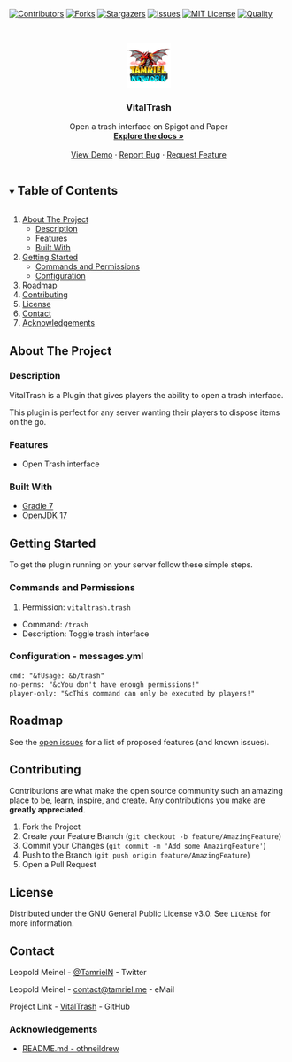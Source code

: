 <!-- PROJECT SHIELDS -->
[![Contributors][contributors-shield]][contributors-url]
[![Forks][forks-shield]][forks-url]
[![Stargazers][stars-shield]][stars-url]
[![Issues][issues-shield]][issues-url]
[![MIT License][license-shield]][license-url]
[![Quality][quality-shield]][quality-url]

<!-- PROJECT LOGO -->
<!--suppress ALL -->
<br />
<p align="center">
  <a href="https://github.com/LeoMeinel/VitalTrash">
    <img src="images/logo.png" alt="Logo" width="80" height="80">
  </a>

<h3 align="center">VitalTrash</h3>

  <p align="center">
    Open a trash interface on Spigot and Paper
    <br />
    <a href="https://github.com/LeoMeinel/VitalTrash"><strong>Explore the docs »</strong></a>
    <br />
    <br />
    <a href="https://github.com/LeoMeinel/VitalTrash">View Demo</a>
    ·
    <a href="https://github.com/LeoMeinel/VitalTrash/issues">Report Bug</a>
    ·
    <a href="https://github.com/LeoMeinel/VitalTrash/issues">Request Feature</a>
  </p>

<!-- TABLE OF CONTENTS -->
<details open="open">
  <summary><h2 style="display: inline-block">Table of Contents</h2></summary>
  <ol>
    <li>
      <a href="#about-the-project">About The Project</a>
      <ul>
        <li><a href="#description">Description</a></li>
        <li><a href="#features">Features</a></li>
        <li><a href="#built-with">Built With</a></li>
      </ul>
    </li>
    <li>
      <a href="#getting-started">Getting Started</a>
      <ul>
        <li><a href="#commands-and-permissions">Commands and Permissions</a></li>
        <li><a href="#configuration - messages.yml">Configuration</a></li>
      </ul>
    </li>
    <li><a href="#roadmap">Roadmap</a></li>
    <li><a href="#contributing">Contributing</a></li>
    <li><a href="#license">License</a></li>
    <li><a href="#contact">Contact</a></li>
    <li><a href="#acknowledgements">Acknowledgements</a></li>
  </ol>
</details>

<!-- ABOUT THE PROJECT -->

## About The Project

### Description

VitalTrash is a Plugin that gives players the ability to open a trash interface.

This plugin is perfect for any server wanting their players to dispose items on the go.

### Features

* Open Trash interface

### Built With

* [Gradle 7](https://docs.gradle.org/7.4/release-notes.html)
* [OpenJDK 17](https://openjdk.java.net/projects/jdk/17/)

<!-- GETTING STARTED -->

## Getting Started

To get the plugin running on your server follow these simple steps.

### Commands and Permissions

1. Permission: `vitaltrash.trash`

* Command: `/trash`
* Description: Toggle trash interface

### Configuration - messages.yml

```
cmd: "&fUsage: &b/trash"
no-perms: "&cYou don't have enough permissions!"
player-only: "&cThis command can only be executed by players!"
```

<!-- ROADMAP -->

## Roadmap

See the [open issues](https://github.com/LeoMeinel/VitalTrash/issues) for a list of proposed features (and known
issues).

<!-- CONTRIBUTING -->

## Contributing

Contributions are what make the open source community such an amazing place to be, learn, inspire, and create. Any
contributions you make are **greatly appreciated**.

1. Fork the Project
2. Create your Feature Branch (`git checkout -b feature/AmazingFeature`)
3. Commit your Changes (`git commit -m 'Add some AmazingFeature'`)
4. Push to the Branch (`git push origin feature/AmazingFeature`)
5. Open a Pull Request

<!-- LICENSE -->

## License

Distributed under the GNU General Public License v3.0. See `LICENSE` for more information.

<!-- CONTACT -->

## Contact

Leopold Meinel - [@TamrielN](https://twitter.com/TamrielN) - Twitter

Leopold Meinel - [contact@tamriel.me](mailto:contact@tamriel.me) - eMail

Project Link - [VitalTrash](https://github.com/LeoMeinel/VitalTrash) - GitHub

<!-- ACKNOWLEDGEMENTS -->

### Acknowledgements

* [README.md - othneildrew](https://github.com/othneildrew/Best-README-Template)

<!-- MARKDOWN LINKS & IMAGES -->

[contributors-shield]: https://img.shields.io/github/contributors-anon/LeoMeinel/VitalTrash?style=for-the-badge

[contributors-url]: https://github.com/LeoMeinel/VitalTrash/graphs/contributors

[forks-shield]: https://img.shields.io/github/forks/LeoMeinel/VitalTrash?label=Forks&style=for-the-badge

[forks-url]: https://github.com/LeoMeinel/VitalTrash/network/members

[stars-shield]: https://img.shields.io/github/stars/LeoMeinel/VitalTrash?style=for-the-badge

[stars-url]: https://github.com/LeoMeinel/VitalTrash/stargazers

[issues-shield]: https://img.shields.io/github/issues/LeoMeinel/VitalTrash?style=for-the-badge

[issues-url]: https://github.com/LeoMeinel/VitalTrash/issues

[license-shield]: https://img.shields.io/github/license/LeoMeinel/VitalTrash?style=for-the-badge

[license-url]: https://github.com/LeoMeinel/VitalTrash/blob/main/LICENSE

[quality-shield]: https://img.shields.io/codefactor/grade/github/LeoMeinel/VitalTrash?style=for-the-badge

[quality-url]: https://www.codefactor.io/repository/github/LeoMeinel/VitalTrash
